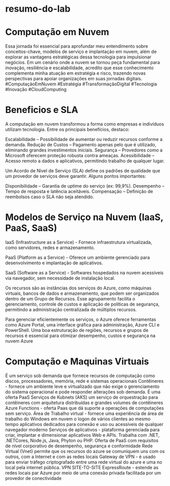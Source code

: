# resumo-do-lab
# Computação em Nuvem

Essa jornada foi essencial para aprofundar meu entendimento sobre conceitos-chave, modelos de serviço e implantação em nuvem, além de explorar as vantagens estratégicas dessa tecnologia para impulsionar negócios.
Em um cenário onde a nuvem se tornou peça fundamental para inovação, resiliência e escalabilidade, acredito que esse conhecimento complementa minha atuação em estratégia e risco, trazendo novas perspectivas para apoiar organizações em suas jornadas digitais.
#ComputaçãoEmNuvem #Estratégia #TransformaçãoDigital #Tecnologia #Inovação #CloudComputing

# Beneficios e SLA 

A computação em nuvem transformou a forma como empresas e indivíduos utilizam tecnologia. Entre os principais benefícios, destaco:

Escalabilidade – Possibilidade de aumentar ou reduzir recursos conforme a demanda.
Redução de Custos – Pagamento apenas pelo que é utilizado, eliminando grandes investimentos iniciais.
Segurança – Provedores como a Microsoft oferecem proteção robusta contra ameaças.
Acessibilidade – Acesso remoto a dados e aplicativos, permitindo trabalho de qualquer lugar.

Um Acordo de Nível de Serviço (SLA) define os padrões de qualidade que um provedor de serviços deve garantir. Alguns pontos importantes:

Disponibilidade – Garantia de uptime do serviço (ex: 99,9%).
Desempenho – Tempo de resposta e latência aceitáveis.
Compensação – Definição de reembolsos caso o SLA não seja atendido.

# Modelos de Serviço na Nuvem (IaaS, PaaS, SaaS)

IaaS (Infrastructure as a Service) - Fornece infraestrutura virtualizada, como servidores, redes e armazenamento.

PaaS (Platform as a Service) - Oferece um ambiente gerenciado para desenvolvimento e implantação de aplicativos.

SaaS (Software as a Service) - Softwares hospedados na nuvem acessíveis via navegador, sem necessidade de instalação local.

Os recursos são as instâncias dos serviços do Azure, como máquinas virtuais, bancos de dados e armazenamento, que podem ser organizados dentro de um Grupo de Recursos. Esse agrupamento facilita o gerenciamento, controle de custos e aplicação de políticas de segurança, permitindo a administração centralizada de múltiplos recursos.

Para gerenciar eficientemente os serviços, o Azure oferece ferramentas como Azure Portal, uma interface gráfica para administração, Azure CLI e PowerShell.
Uma boa estruturação de regiões, recursos e grupos de recursos é essencial para otimizar desempenho, custos e segurança na nuvem Azure

# Computação e Maquinas Virtuais

É um serviço sob demanda que fornece recursos de computação como discos, processadores, memória, rede e sistemas operacionais 
Contêineres - fornece um ambiente leve e virtualizado que não exige o gerenciamento do sistema operacional e pode responder alterações sob demanda. É uma oferta PaaS 
Serviços de Kubnets (AKS) um serviço de orquestração para contêineres com arquitetura distribuídas e grandes volumes de contêineres
Azure Functions - oferta Paas que dá suporte a operações de computações sem serviço.
Área de Trabalho virtual - fornece uma experiência de área de trabalho do Windows em nuvem 
o logon de vários clientes ao mesmo tempo 
aplicativos dedicados para conexão e uso ou acessíveis de qualquer navegador moderno
Serviços de aplicativos - plataforma gerenciada para criar, implantar e dimensionar aplicativos Web e APIs. Trabalha com .NET, .NETCores, Node.js, Java, Phyton ou PHP. Oferta de PaaS com requisitos de nível corporativo de desempenho, segurança e conformidade
Rede Virtual (Vnet) permite que os recursos do azure se comuniquem uns com os outros, com a Internet e com as redes locais
Gateway de VPN - é usado para enviar tráfego criptografado entre uma rede virtual do azure e uma no local pela internet pública. VPN SITE-TO-SITE
ExpressRoute - estende as redes locais par Azure por meio de uma conexão privada facilitada por um provedor de conectividade
